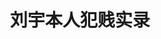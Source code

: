 ---
layout: articles
title: 刘宇本人犯贱实录
permalink: /liuyu-collection
articles:
  data_source: site.liuyu
  show_excerpt: true
  show_readmore: true
---